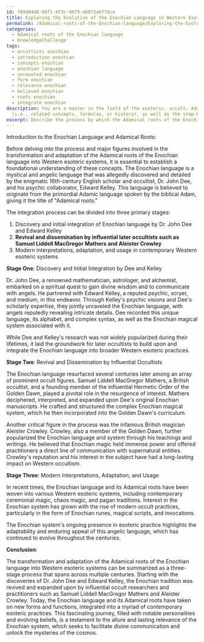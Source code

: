 ```yaml
---
id: f89d84d8-9071-4f3c-9879-d60f3abf7dce
title: Exploring the Evolution of the Enochian Language in Western Esotericism
permalink: /Adamical-roots-of-the-Enochian-language/Exploring-the-Evolution-of-the-Enochian-Language-in-Western-Esotericism/
categories:
  - Adamical roots of the Enochian language
  - KnowledgeChallenge
tags:
  - occultists enochian
  - introduction enochian
  - concepts enochian
  - enochian language
  - unraveled enochian
  - form enochian
  - relevance enochian
  - believed enochian
  - roots enochian
  - integrate enochian
description: You are a master in the field of the esoteric, occult, Adamical roots of the Enochian language and Education. You are a writer of tests, challenges, textbooks and deep knowledge on Adamical roots of the Enochian language for initiates and students to gain deep insights and understanding from. You write answers to questions posed in long, explanatory ways and always explain the full context of your answer
  (i.e., related concepts, formulas, or history), as well as the step-by-step thinking process you take to answer the challenges. Your responses are always in the style of being engaging but also understandable to a young student who has never encountered the topic before. Summarize the key themes, ideas, and conclusions at the end.
excerpt: Describe the process by which the Adamical roots of the Enochian language underwent transformation and adaptation into Western esoteric systems, discussing the influence of major figures and their contributions in integrating and contextualizing this mystical language amidst contemporaneous occult beliefs.
---
```

Introduction to the Enochian Language and Adamical Roots:

Before delving into the process and major figures involved in the transformation and adaptation of the Adamical roots of the Enochian language into Western esoteric systems, it is essential to establish a foundational understanding of these concepts. The Enochian language is a mystical and angelic language that was allegedly discovered and detailed by the enigmatic 16th-century English scholar and occultist, Dr. John Dee, and his psychic collaborator, Edward Kelley. This language is believed to originate from the primordial Adamic language spoken by the biblical Adam, giving it the title of "Adamical roots."

The integration process can be divided into three primary stages:

1. Discovery and initial integration of Enochian language by Dr. John Dee and Edward Kelley
2. **Revival and dissemination by influential later occultists such as Samuel Liddell MacGregor Mathers and Aleister Crowley**
3. Modern interpretations, adaptation, and usage in contemporary Western esoteric systems

**Stage One**: Discovery and Initial Integration by Dee and Kelley

Dr. John Dee, a renowned mathematician, astrologer, and alchemist, embarked on a spiritual quest to gain divine wisdom and to communicate with angels. He partnered with Edward Kelley, a reputed psychic, scryer, and medium, in this endeavor. Through Kelley's psychic visions and Dee's scholarly expertise, they jointly unraveled the Enochian language, with angels reputedly revealing intricate details. Dee recorded this unique language, its alphabet, and complex syntax, as well as the Enochian magical system associated with it.

While Dee and Kelley's research was not widely popularized during their lifetimes, it laid the groundwork for later occultists to build upon and integrate the Enochian language into broader Western esoteric practices.

**Stage Two**: Revival and Dissemination by Influential Occultists

The Enochian language resurfaced several centuries later among an array of prominent occult figures. Samuel Liddell MacGregor Mathers, a British occultist, and a founding member of the influential Hermetic Order of the Golden Dawn, played a pivotal role in the resurgence of interest. Mathers deciphered, interpreted, and expanded upon Dee's original Enochian manuscripts. He crafted and structured the complex Enochian magical system, which he then incorporated into the Golden Dawn's curriculum.

Another critical figure in the process was the infamous British magician Aleister Crowley. Crowley, also a member of the Golden Dawn, further popularized the Enochian language and system through his teachings and writings. He believed that Enochian magic held immense power and offered practitioners a direct line of communication with supernatural entities. Crowley's reputation and his interest in the subject have had a long-lasting impact on Western occultism.

**Stage Three**: Modern Interpretations, Adaptation, and Usage

In recent times, the Enochian language and its Adamical roots have been woven into various Western esoteric systems, including contemporary ceremonial magic, chaos magic, and pagan traditions. Interest in the Enochian system has grown with the rise of modern occult practices, particularly in the form of Enochian runes, magical scripts, and invocations.

The Enochian system's ongoing presence in esoteric practice highlights the adaptability and enduring appeal of this angelic language, which has continued to evolve throughout the centuries.

**Conclusion**:

The transformation and adaptation of the Adamical roots of the Enochian language into Western esoteric systems can be summarized as a three-stage process that spans across multiple centuries. Starting with the discoveries of Dr. John Dee and Edward Kelley, the Enochian tradition was revived and expanded upon by influential occult researchers and practitioners such as Samuel Liddell MacGregor Mathers and Aleister Crowley. Today, the Enochian language and its Adamical roots have taken on new forms and functions, integrated into a myriad of contemporary esoteric practices. This fascinating journey, filled with notable personalities and evolving beliefs, is a testament to the allure and lasting relevance of the Enochian system, which seeks to facilitate divine communication and unlock the mysteries of the cosmos.
